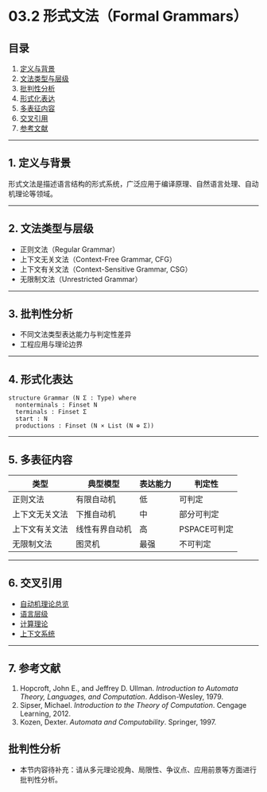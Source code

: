 # 03.2 形式文法（Formal Grammars）

## 目录

1. [定义与背景](#1-定义与背景)
2. [文法类型与层级](#2-文法类型与层级)
3. [批判性分析](#3-批判性分析)
4. [形式化表达](#4-形式化表达)
5. [多表征内容](#5-多表征内容)
6. [交叉引用](#6-交叉引用)
7. [参考文献](#7-参考文献)

---

## 1. 定义与背景

形式文法是描述语言结构的形式系统，广泛应用于编译原理、自然语言处理、自动机理论等领域。

---

## 2. 文法类型与层级

- 正则文法（Regular Grammar）
- 上下文无关文法（Context-Free Grammar, CFG）
- 上下文有关文法（Context-Sensitive Grammar, CSG）
- 无限制文法（Unrestricted Grammar）

---

## 3. 批判性分析

- 不同文法类型表达能力与判定性差异
- 工程应用与理论边界

---

## 4. 形式化表达

```lean
structure Grammar (N Σ : Type) where
  nonterminals : Finset N
  terminals : Finset Σ
  start : N
  productions : Finset (N × List (N ⊕ Σ))
```

---

## 5. 多表征内容

| 类型 | 典型模型 | 表达能力 | 判定性 |
|------|----------|----------|--------|
| 正则文法 | 有限自动机 | 低 | 可判定 |
| 上下文无关文法 | 下推自动机 | 中 | 部分可判定 |
| 上下文有关文法 | 线性有界自动机 | 高 | PSPACE可判定 |
| 无限制文法 | 图灵机 | 最强 | 不可判定 |

---

## 6. 交叉引用

- [自动机理论总览](README.md)
- [语言层级](README.md)
- [计算理论](README.md)
- [上下文系统](README.md)

---

## 7. 参考文献

1. Hopcroft, John E., and Jeffrey D. Ullman. *Introduction to Automata Theory, Languages, and Computation*. Addison-Wesley, 1979.
2. Sipser, Michael. *Introduction to the Theory of Computation*. Cengage Learning, 2012.
3. Kozen, Dexter. *Automata and Computability*. Springer, 1997.


## 批判性分析

- 本节内容待补充：请从多元理论视角、局限性、争议点、应用前景等方面进行批判性分析。
